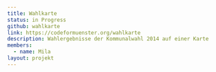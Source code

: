 ```yaml
---
title: Wahlkarte
status: in Progress
github: wahlkarte
link: https://codeformuenster.org/wahlkarte
description: Wahlergebnisse der Kommunalwahl 2014 auf einer Karte
members:
  - name: Mila
layout: projekt
---
```

